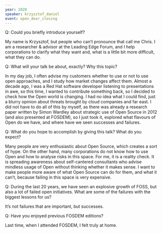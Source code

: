 ```yaml
---
year: 2020
speaker: krzysztof_daniel
event: open_door_closing 
---
```


Q: Could you briefly introduce yourself?

My name is Krzysztof, but people who can’t pronounce that call me Chris. I am a researcher & advisor at the Leading Edge Forum, and I help corporations to clarify what they want and, what is a little bit more difficult, what they can do.

Q: What will your talk be about, exactly? Why this topic?

In my day job, I often advise my customers whether to use or not to use open approaches, and I study how market changes affect them. Almost a decade ago, I was a Red Hat software developer listening to presentations in awe, so this time, I wanted to contribute something back, so I decided to check how the Open world is changing. I had no idea what I could find, just a blurry opinion about threats brought by cloud companies and far east. I did not have to do all of this by myself, as there was already a research paper written by Simon Wardley about strategic use of Open Source in 2012 (and also presented at FOSDEM), so I just took it, explored what flavours of Open do we have, and where have we seen successes and failures.

Q: What do you hope to accomplish by giving this talk? What do you expect?

Many people are very enthusiastic about Open Source, which creates a sort of hype. On the other hand, many corporations do not know how to use Open and how to analyse risks in this space. For me, it is a reality check. It is spreading awareness about self-cantered consultants who advise mindless usage of Open without thinking whether it makes sense. I want to make people more aware of what Open Source can do for them, and what it can’t, because failing in this space is very expensive.

Q: During the last 20 years, we have seen an explosive growth of FOSS, but also a lot of failed open initiatives. What are some of the failures with the biggest lessons for us?

It’s not failures that are important, but successes.

Q: Have you enjoyed previous FOSDEM editions?

Last time, when I attended FOSDEM, I felt truly at home.
